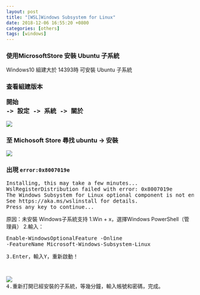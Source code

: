 ```yaml
---
layout: post
title: "[WSL]Windows Subsystem for Linux"
date: 2018-12-06 16:55:20 +0800
categories: [others]
tags: [windows]
---
```


### 使用MicrosoftStore 安裝 Ubuntu 子系統

Windows10 組建大於 14393時 可安裝 Ubuntu 子系統

### 查看組建版本 <pre>開始 -> 設定 -> 系統 -> 關於</pre>

![](https://dyeat.github.io/static/img/2018-12-06/Windows-version.PNG)


### 至 Michosoft Store 尋找 ubuntu -> 安裝
![](https://dyeat.github.io/static/img/2018-12-06/Ubuntu.PNG)

 ### 出現 `error:0x8007019e`

<pre>Installing, this may take a few minutes...
WslRegisterDistribution failed with error: 0x8007019e
The Windows Subsystem for Linux optional component is not enabled. Please enable it and try again.
See https://aka.ms/wslinstall for details.
Press any key to continue...</pre>

原因：未安裝 Windows子系統支持
1.Win + x，選擇Windows PowerShell（管理員）
2.輸入：<pre>Enable-WindowsOptionalFeature -Online -FeatureName Microsoft-Windows-Subsystem-Linux<pre>
3.Enter，輸入Y，重新啟動！

![](https://dyeat.github.io/static/img/2018-12-06/WSL.PNG)
4.重新打開已經安裝的子系統，等幾分鐘，輸入帳號和密碼，完成。




